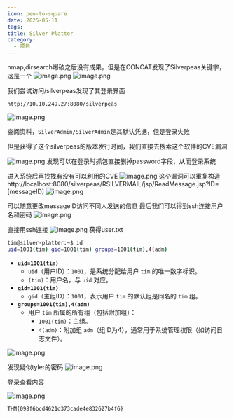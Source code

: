 ```yaml
---
icon: pen-to-square
date: 2025-05-11
tags: 
title: Silver Platter
category:
  - 项目
---
```

nmap,dirsearch爆破之后没有成果，但是在CONCAT发现了Silverpeas关键字，这是一个
![image.png](https://cdn.jsdelivr.net/gh/fakeppa/blog-img/20250613164849.png)
![image.png](https://cdn.jsdelivr.net/gh/fakeppa/blog-img/20250613165159.png)

我们尝试访问/silverpeas发现了其登录界面

```url
http://10.10.249.27:8080/silverpeas
```

![image.png](https://cdn.jsdelivr.net/gh/fakeppa/blog-img/20250613165515.png)

查阅资料，`SilverAdmin/SilverAdmin`是其默认凭据，但是登录失败

但是获得了这个silverpeas的版本发行时间，我们直接去搜索这个软件的CVE漏洞

![image.png](https://cdn.jsdelivr.net/gh/fakeppa/blog-img/20250613171742.png)
发现可以在登录时抓包直接删掉password字段，从而登录系统

进入系统后再找找有没有可以利用的CVE
![image.png](https://cdn.jsdelivr.net/gh/fakeppa/blog-img/20250613181143.png)
这个漏洞可以重复构造
http://localhost:8080/silverpeas/RSILVERMAIL/jsp/ReadMessage.jsp?ID=[messageID]
![image.png](https://cdn.jsdelivr.net/gh/fakeppa/blog-img/20250613182001.png)

可以随意更改messageID访问不同人发送的信息
最后我们可以得到ssh连接用户名和密码
![image.png](https://cdn.jsdelivr.net/gh/fakeppa/blog-img/20250613182116.png)

直接用ssh连接
![image.png](https://cdn.jsdelivr.net/gh/fakeppa/blog-img/20250613182203.png)
获得user.txt
```bash
tim@silver-platter:~$ id
uid=1001(tim) gid=1001(tim) groups=1001(tim),4(adm)
```
- ​**​`uid=1001(tim)`​**​
    - `uid`（用户ID）：`1001`，是系统分配给用户 `tim` 的唯一数字标识。
    - `(tim)`：用户名，与 `uid` 对应。
- ​**​`gid=1001(tim)`​**​
    - `gid`（主组ID）：`1001`，表示用户 `tim` 的默认组是同名的 `tim` 组。
- ​**​`groups=1001(tim),4(adm)`​**​
    - 用户 `tim` 所属的所有组（包括附加组）：
        - `1001(tim)`：主组。
        - `4(adm)`：附加组 `adm`（组ID为4），通常用于系统管理权限（如访问日志文件）。

![image.png](https://cdn.jsdelivr.net/gh/fakeppa/blog-img/20250613183230.png)

发现疑似tyler的密码
![image.png](https://cdn.jsdelivr.net/gh/fakeppa/blog-img/20250613183638.png)

登录查看内容

![image.png](https://cdn.jsdelivr.net/gh/fakeppa/blog-img/20250613183816.png)
```bash
THM{098f6bcd4621d373cade4e832627b4f6}
```
